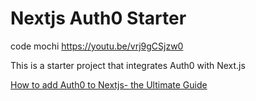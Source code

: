 # Nextjs Auth0 Starter

code mochi
https://youtu.be/vrj9gCSjzw0

This is a starter project that integrates Auth0 with Next.js

[How to add Auth0 to Nextjs- the Ultimate Guide](https://www.youtube.com/watch?v=vrj9gCSjzw0)
